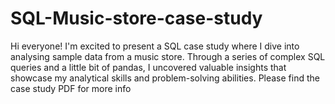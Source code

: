 # SQL-Music-store-case-study

Hi everyone! I'm excited to present a SQL case study where I dive into analysing sample data from a music store. 
Through a series of complex SQL queries and a little bit of pandas, I uncovered valuable insights that showcase my analytical skills and problem-solving abilities. 
Please find the case study PDF for more info
